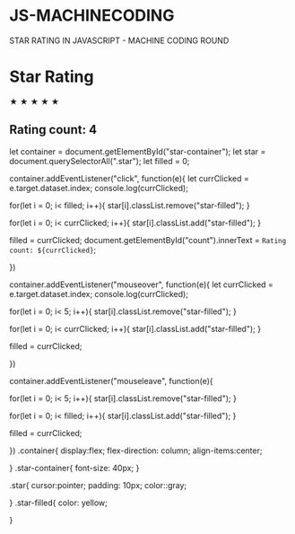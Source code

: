 # JS-MACHINECODING

STAR RATING IN JAVASCRIPT - MACHINE CODING ROUND

<div class="continer">
<h1>
Star Rating 
</h1>
<div id="star-container" class="star-container">
<span class="star" data-index="1" >&#9733;</span>
<span class="star" data-index="2">&#9733;</span>
<span class="star" data-index="3">&#9733;</span>
<span class="star" data-index="4">&#9733;</span>
<span class="star" data-index="5">&#9733;</span>

</div>
<h2 id="count">
Rating count: 4
</h2>
</div>

let container = document.getElementById("star-container");
let star = document.querySelectorAll(".star");
let filled = 0;


container.addEventListener("click", function(e){
let currClicked = e.target.dataset.index;
console.log(currClicked);

for(let i = 0; i< filled; i++){
	star[i].classList.remove("star-filled");
}

for(let i = 0; i< currClicked; i++){
	star[i].classList.add("star-filled");
}

filled = currClicked;
document.getElementById("count").innerText = `Rating count: ${currClicked}`;

})

container.addEventListener("mouseover", function(e){
let currClicked = e.target.dataset.index;
console.log(currClicked);

for(let i = 0; i< 5; i++){
	star[i].classList.remove("star-filled");
}

for(let i = 0; i< currClicked; i++){
	star[i].classList.add("star-filled");
}

filled = currClicked;

})


container.addEventListener("mouseleave", function(e){

for(let i = 0; i< 5; i++){
	star[i].classList.remove("star-filled");
}

for(let i = 0; i< filled; i++){
	star[i].classList.add("star-filled");
}

filled = currClicked;

})
.container{
  display:flex;
  flex-direction: column;
  align-items:center;
  
}
.star-container{
  font-size: 40px;
}

.star{
  cursor:pointer;
  padding: 10px;
  color::gray;
  
}
.star-filled{
  color: yellow;
  
}










